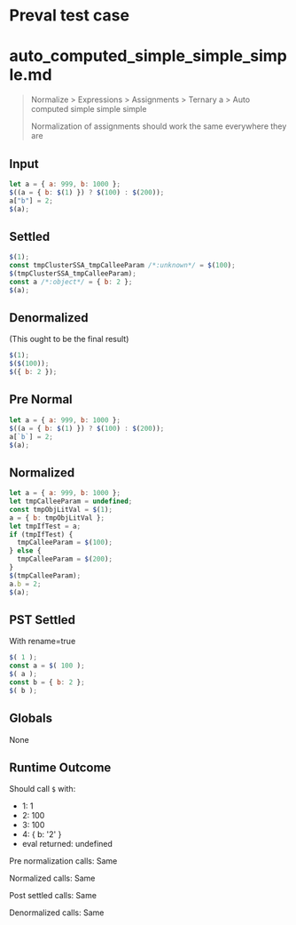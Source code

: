 # Preval test case

# auto_computed_simple_simple_simple.md

> Normalize > Expressions > Assignments > Ternary a > Auto computed simple simple simple
>
> Normalization of assignments should work the same everywhere they are

## Input

`````js filename=intro
let a = { a: 999, b: 1000 };
$((a = { b: $(1) }) ? $(100) : $(200));
a["b"] = 2;
$(a);
`````

## Settled


`````js filename=intro
$(1);
const tmpClusterSSA_tmpCalleeParam /*:unknown*/ = $(100);
$(tmpClusterSSA_tmpCalleeParam);
const a /*:object*/ = { b: 2 };
$(a);
`````

## Denormalized
(This ought to be the final result)

`````js filename=intro
$(1);
$($(100));
$({ b: 2 });
`````

## Pre Normal


`````js filename=intro
let a = { a: 999, b: 1000 };
$((a = { b: $(1) }) ? $(100) : $(200));
a[`b`] = 2;
$(a);
`````

## Normalized


`````js filename=intro
let a = { a: 999, b: 1000 };
let tmpCalleeParam = undefined;
const tmpObjLitVal = $(1);
a = { b: tmpObjLitVal };
let tmpIfTest = a;
if (tmpIfTest) {
  tmpCalleeParam = $(100);
} else {
  tmpCalleeParam = $(200);
}
$(tmpCalleeParam);
a.b = 2;
$(a);
`````

## PST Settled
With rename=true

`````js filename=intro
$( 1 );
const a = $( 100 );
$( a );
const b = { b: 2 };
$( b );
`````

## Globals

None

## Runtime Outcome

Should call `$` with:
 - 1: 1
 - 2: 100
 - 3: 100
 - 4: { b: '2' }
 - eval returned: undefined

Pre normalization calls: Same

Normalized calls: Same

Post settled calls: Same

Denormalized calls: Same
